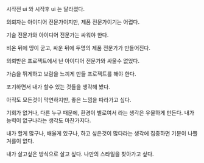 시작전 ui 와 시작후 ui 는 달라졌다.

의뢰자는 아이디어 전문가이지만, 제품 전문가이기는 어렵다.

기술 전문가와 아이디어 전문가는 싸워야 한다.

비온 뒤에 땅이 굳고, 싸운 뒤에 두명의 제품 전문가가 만들어진다.

의뢰받은 프로젝트에서 난 아이디어 전문가와 싸울수 없었다.

가슴을 뛰게하고 보람을 느끼게 만들 프로젝트를 해야 한다.

포기하면서 내가 할수 있는 것들을 생각해 봤다.

아직도 모든것이 막연하지만, 좋은 느낌을 따라가고 싶다.

기회가 없거나, 다른 누구 때문에, 환경이 별로여서 라는 생각은 우울하게 만든다.
내가 능력이 없구나라는 생각도 마찬가지다. 

내가 할게 많구나, 배울게 있구나, 하고 싶은것이 많다라는 생각에 집중하면 기분이 나쁠 겨를이 없다. 

내가 살고싶은 방식으로 살고 싶다. 나만의 스타일을 찾아가고 싶다.
